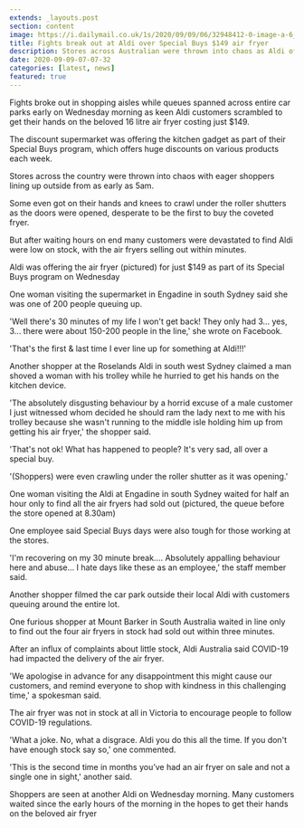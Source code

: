 ```yaml
---
extends: _layouts.post
section: content
image: https://i.dailymail.co.uk/1s/2020/09/09/06/32948412-0-image-a-6_1599627759962.jpg 
title: Fights break out at Aldi over Special Buys $149 air fryer 
description: Stores across Australian were thrown into chaos as Aldi offered an air fryer for just $149 as part of its Special Buys program. 
date: 2020-09-09-07-07-32 
categories: [latest, news] 
featured: true 
--- 
```

Fights broke out in shopping aisles while queues spanned across entire car parks early on Wednesday morning as keen Aldi customers scrambled to get their hands on the beloved 16 litre air fryer costing just $149.

The discount supermarket was offering the kitchen gadget as part of their Special Buys program, which offers huge discounts on various products each week.

Stores across the country were thrown into chaos with eager shoppers lining up outside from as early as 5am.

Some even got on their hands and knees to crawl under the roller shutters as the doors were opened, desperate to be the first to buy the coveted fryer.

But after waiting hours on end many customers were devastated to find Aldi were low on stock, with the air fryers selling out within minutes.

Aldi was offering the air fryer (pictured) for just $149 as part of its Special Buys program on Wednesday 

One woman visiting the supermarket in Engadine in south Sydney said she was one of 200 people queuing up. 

'Well there's 30 minutes of my life I won't get back! They only had 3... yes, 3... there were about 150-200 people in the line,' she wrote on Facebook.

'That's the first & last time I ever line up for something at Aldi!!!'

Another shopper at the Roselands Aldi in south west Sydney claimed a man shoved a woman with his trolley while he hurried to get his hands on the kitchen device.

'The absolutely disgusting behaviour by a horrid excuse of a male customer I just witnessed whom decided he should ram the lady next to me with his trolley because she wasn't running to the middle isle holding him up from getting his air fryer,' the shopper said.

'That's not ok! What has happened to people? It's very sad, all over a special buy.

'(Shoppers) were even crawling under the roller shutter as it was opening.'

One woman visiting the Aldi at Engadine in south Sydney waited for half an hour only to find all the air fryers had sold out (pictured, the queue before the store opened at 8.30am)

One employee said Special Buys days were also tough for those working at the stores.

'I'm recovering on my 30 minute break.... Absolutely appalling behaviour here and abuse... I hate days like these as an employee,' the staff member said.

Another shopper filmed the car park outside their local Aldi with customers queuing around the entire lot.

One furious shopper at Mount Barker in South Australia waited in line only to find out the four air fryers in stock had sold out within three minutes.

After an influx of complaints about little stock, Aldi Australia said COVID-19 had impacted the delivery of the air fryer.

'We apologise in advance for any disappointment this might cause our customers, and remind everyone to shop with kindness in this challenging time,' a spokesman said.

The air fryer was not in stock at all in Victoria to encourage people to follow COVID-19 regulations.

'What a joke. No, what a disgrace. Aldi you do this all the time. If you don't have enough stock say so,' one commented. 

'This is the second time in months you’ve had an air fryer on sale and not a single one in sight,' another said. 

Shoppers are seen at another Aldi on Wednesday morning. Many customers waited since the early hours of the morning in the hopes to get their hands on the beloved air fryer

